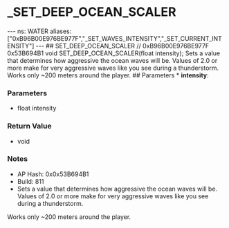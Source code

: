 # _SET_DEEP_OCEAN_SCALER

--- ns: WATER aliases: ["0xB96B00E976BE977F","_SET_WAVES_INTENSITY","_SET_CURRENT_INTENSITY"] --- ## SET_DEEP_OCEAN_SCALER  // 0xB96B00E976BE977F 0x53B694B1 void SET_DEEP_OCEAN_SCALER(float intensity);  Sets a value that determines how aggressive the ocean waves will be. Values of 2.0 or more make for very aggressive waves like you see during a thunderstorm. Works only ~200 meters around the player.  ## Parameters * **intensity**:

### Parameters
* float intensity

### Return Value
* void

### Notes
* AP Hash: 0x0x53B694B1
* Build: 811
* Sets a value that determines how aggressive the ocean waves will be. Values of 2.0 or more make for very aggressive waves like you see during a thunderstorm.

Works only ~200 meters around the player.

